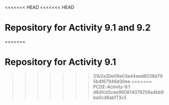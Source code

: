 <<<<<<< HEAD
<<<<<<< HEAD
# Repository for Activity 9.1 and 9.2
=======
# Repository for Activity 9.1
>>>>>>> 31b2a30e09a03e44eed8038d795b4f67946d30ee
=======
PCDE-Activity-9.1
>>>>>>> d6dfcb5cee960814079259a4bb9ba0cd8abf73c5
